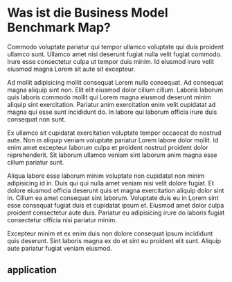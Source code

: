 # Was ist die Business Model Benchmark Map?

Commodo voluptate pariatur qui tempor ullamco voluptate qui duis proident ullamco sunt. Ullamco amet nisi deserunt fugiat nulla velit fugiat commodo. Irure esse consectetur culpa ut tempor duis minim. Id eiusmod irure velit eiusmod magna Lorem sit aute sit excepteur.

Ad mollit adipisicing mollit consequat Lorem nulla consequat. Ad consequat magna aliquip sint non. Elit elit eiusmod dolor cillum cillum. Laboris laborum quis laboris commodo mollit qui Lorem magna eiusmod deserunt minim aliquip sint exercitation. Pariatur anim exercitation enim velit cupidatat ad magna qui esse sunt incididunt do. In labore qui laborum officia irure duis consequat non sunt.

Ex ullamco sit cupidatat exercitation voluptate tempor occaecat do nostrud aute. Non in aliquip veniam voluptate pariatur Lorem labore dolor mollit. Id enim amet excepteur laborum culpa et proident nostrud proident dolor reprehenderit. Sit laborum ullamco veniam sint laborum anim magna esse cillum pariatur sunt.

Aliqua labore esse laborum minim voluptate non cupidatat non minim adipisicing id in. Duis qui qui nulla amet veniam nisi velit dolore fugiat. Et dolore eiusmod officia deserunt quis et magna exercitation aliquip dolor sint in. Cillum ea amet consequat sint laborum. Voluptate duis eu in Lorem sint esse consequat fugiat duis et cupidatat ipsum et. Eiusmod amet dolor culpa proident consectetur aute duis. Pariatur eu adipisicing irure do laboris fugiat consectetur officia nisi pariatur minim.

Excepteur minim et ex enim duis non dolore consequat ipsum incididunt quis deserunt. Sint laboris magna ex do et sint eu proident elit sunt. Aliquip aute pariatur fugiat veniam eiusmod.

## application 